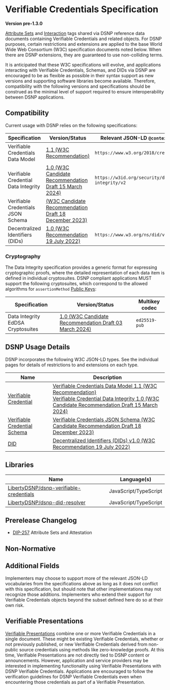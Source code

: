# Verifiable Credentials Specification
__Version pre-1.3.0__

[Attribute Sets](../DSNP/AttributeSets.md) and [Interaction](../ActivityContent/Associated/Tag.md#interaction) tags shared via DSNP reference data documents containing Verifiable Credentials and related objects.
For DSNP purposes, certain restrictions and extensions are applied to the base World Wide Web Consortium (W3C) specification documents noted below.
When there are DSNP extensions, they are guaranteed to use non-colliding terms.

It is anticipated that these W3C specifications will evolve, and applications interacting with Verifiable Credentials, Schemas, and DIDs via DSNP are encouraged to be as flexible as possible in their syntax support as new versions and supporting software libraries become available.
Therefore, compatibility with the following versions and specifications should be construed as the minimal level of support required to ensure interoperability between DSNP applications.

## Compatibility

Current usage with DSNP relies on the following specifications:

| Specification | Version/Status | Relevant JSON-LD `@context` Values |
| --- | --- | --- | 
 | Verifiable Credentials Data Model | [1.1 (W3C Recommendation)](https://www.w3.org/TR/vc-data-model-1.1) | `https://www.w3.org/2018/credentials/v1` |
 | Verifiable Credential Data Integrity | [1.0 (W3C Candidate Recommendation Draft 15 March 2024)](https://www.w3.org/TR/2024/CRD-vc-data-integrity-20240315/) | `https://w3id.org/security/data-integrity/v2` |
 | Verifiable Credentials JSON Schema | [(W3C Candidate Recommendation Draft  18 December 2023)](https://www.w3.org/TR/2023/CRD-vc-json-schema-20231218/) | |
 | Decentralized Identifiers (DIDs) | [1.0 (W3C Recommendation 19 July 2022)](https://www.w3.org/TR/2022/REC-did-core-20220719/) | `https://www.w3.org/ns/did/v1` |

### Cryptography

The Data Integrity specification provides a generic format for expressing cryptographic proofs, where the detailed representation of each data item is defined in individual cryptosuites.
DSNP compliant applications MUST support the following cryptosuites, which correspond to the allowed algorithms for `assertionMethod` [Public Keys](../DSNP/Types/PublicKey.md):

| Specification | Version/Status | Multikey codec |
| --- | --- | --- |
| Data Integrity EdDSA Cryptosuites | [1.0 (W3C Candidate Recommendation Draft 03 March 2024)](https://www.w3.org/TR/2024/CRD-vc-di-eddsa-20240303/) | `ed25519-pub` |


## DSNP Usage Details

DSNP incorporates the following W3C JSON-LD types.
See the individual pages for details of restrictions to and extensions on each type.

| Name | Description |
| --- | --- |
 | [Verifiable Credential](./Types/VerifiableCredential.md) | [Verifiable Credentials Data Model 1.1 (W3C Recommendation)](https://www.w3.org/TR/vc-data-model-1.1)<br> [Verifiable Credential Data Integrity 1.0 (W3C Candidate Recommendation Draft 15 March 2024)](https://www.w3.org/TR/2024/CRD-vc-data-integrity-20240315/) |
 | [Verifiable Credential Schema](./Types/VerifiableCredentialSchema.md) | [Verifiable Credentials JSON Schema (W3C Candidate Recommendation Draft  18 December 2023)](https://www.w3.org/TR/2023/CRD-vc-json-schema-20231218/) |
 | [DID](./Types/DID.md) | [Decentralized Identifiers (DIDs) v1.0 (W3C Recommendation 19 July 2022)](https://www.w3.org/TR/2022/REC-did-core-20220719/) |

## Libraries

| Name | Language(s) |
| --- | --- |
| [LibertyDSNP/dsnp-verifiable-credentials](https://github.com/LibertyDSNP/dsnp-verifiable-credentials) | JavaScript/TypeScript |
| [LibertyDSNP/dsnp-did-resolver](https://github.com/LibertyDSNP/dsnp-did-resolver) | JavaScript/TypeScript |

<!--- Uncomment for pre-release changes and prefix the version with `pre-[next version]` -->
## Prerelease Changelog

- [DIP-257](https://github.com/LibertyDSNP/spec/issues/257) Attribute Sets and Attestation

<!-- Uncomment and add when released
## Releases

| Version | Description | Release Date | Changelog |
| --- | --- | --- | --- |
-->

## Non-Normative

## Additional Fields

Implementers may choose to support more of the relevant JSON-LD vocabularies from the specifications above as long as it does not conflict with this specification, but should note that other implementations may not recognize those additions.
Implementers who extend their support for Verifiable Credentials objects beyond the subset defined here do so at their own risk.

## Verifiable Presentations

[Verifiable Presentations](https://www.w3.org/TR/vc-data-model-1.1/#presentations-0) combine one or more Verifiable Credentials in a single document.
These might be existing Verifiable Credentials, whether or not previously published, or new Verifiable Credentials derived from non-public source credentials using methods like zero-knowledge proofs.
At this time, Verifiable Presentations are not directly tied to DSNP content or announcements.
However, application and service providers may be interested in implementing functionality using Verifiable Presentations with DSNP Verifiable Credentials.
Applications are encouraged to follow the verification guidelines for DSNP Verifiable Credentials even when encountering those credentials as part of a Verifiable Presentation.
